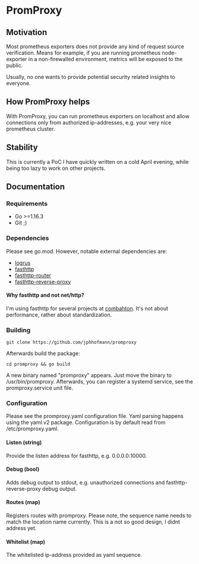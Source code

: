 # PromProxy

## Motivation

Most prometheus exporters does not provide any kind of request source verification. Means for example, if you are running prometheus node-exporter in a non-firewalled environment, metrics will be exposed to the public.

Usually, no one wants to provide potential security related insights to everyone. 

## How PromProxy helps

With PromProxy, you can run prometheus exporters on localhost and allow connections only from authorized ip-addresses, e.g. your very nice prometheus cluster.

## Stability

This is currently a PoC I have quickly written on a cold April evening, while being too lazy to work on other projects.

## Documentation

### Requirements

- Go >=1.16.3
- Git ;)

### Dependencies

Please see go.mod. However, notable external dependencies are:

- [logrus](https://github.com/sirupsen/logrus)
- [fasthttp](https://github.com/valyala/fasthttp)
- [fasthttp-router](https://github.com/fasthttp/router)
- [fasthttp-reverse-proxy](https://github.com/yeqown/fasthttp-reverse-proxy)

#### Why fasthttp and not net/http?

I'm using fasthttp for several projects at [combahton](https://www.combahton.net). It's not about performance, rather about standardization.

### Building

```git clone https://github.com/jphhofmann/promproxy```

Afterwards build the package:

```cd promproxy && go build```

A new binary named "promproxy" appears. Just move the binary to /usr/bin/promproxy. Afterwards, you can register a systemd service, see the promproxy.service unit file.

### Configuration

Please see the promproxy.yaml configuration file. Yaml parsing happens using the yaml.v2 package. Configuration is by default read from /etc/promproxy.yaml.

#### Listen (string)

Provide the listen address for fasthttp, e.g. 0.0.0.0:10000.

#### Debug (bool)

Adds debug output to stdout, e.g. unauthorized connections and fasthttp-reverse-proxy debug output.

#### Routes (map)

Registers routes with promproxy. Please note, the sequence name needs to match the location name currently. This is a not so good design, I didnt address yet.

#### Whitelist (map)

The whitelisted ip-address provided as yaml sequence.